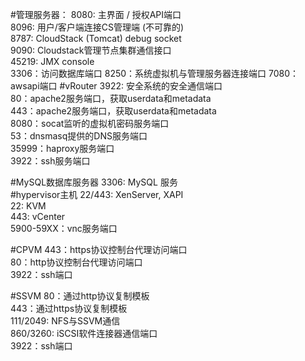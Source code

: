 #管理服务器：
8080: 主界面 / 授权API端口  
8096: 用户/客户端连接CS管理端 (不可靠的)   
8787: CloudStack (Tomcat) debug socket  
9090: Cloudstack管理节点集群通信接口  
45219: JMX console  
3306：访问数据库端口
8250：系统虚拟机与管理服务器连接端口
7080：awsapi端口
#vRouter
3922: 安全系统的安全通信端口  
80：apache2服务端口，获取userdata和metadata  
443：apache2服务端口，获取userdata和metadata  
8080：socat监听的虚拟机密码服务端口  
53：dnsmasq提供的DNS服务端口  
35999：haproxy服务端口  
3922：ssh服务端口  

#MySQL数据库服务器
3306: MySQL 服务  
#hypervisor主机
22/443: XenServer, XAPI  
22: KVM  
443: vCenter  
5900-59XX：vnc服务端口

#CPVM
443：https协议控制台代理访问端口  
80：http协议控制台代理访问端口  
3922：ssh端口    

#SSVM
80：通过http协议复制模板  
443：通过https协议复制模板  
111/2049: NFS与SSVM通信  
860/3260: iSCSI软件连接器通信端口  
3922：ssh端口    
